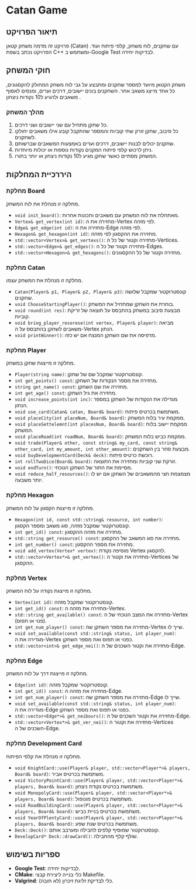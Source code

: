 # Catan Game

## תיאור הפרויקט
פרויקט זה מדמה משחק קטאן (Catan) עם שחקנים, לוח משחק, קלפי פיתוח ועוד. הפרויקט נכתב בשפת C++ ומשתמש ב-Google Test לבדיקות יחידה.

## חוקי המשחק
משחק הקטאן מיועד למספר שחקנים ומתבצע על גבי לוח משחק המחולק להקסגונים, כל אחד מייצג משאב אחר. השחקנים בונים יישובים, דרכים וערים, ומנסים לאסוף משאבים ולהגיע ל10 נקודות ניצחון .

### מהלך המשחק
1. כל שחקן מתחיל עם שני יישובים ושני דרכים.
2. כל סיבוב, שחקן זורק שתי קוביות והמספר שהתקבל קובע אילו משאבים יחולקו לשחקנים.
3. שחקנים יכולים לבנות יישובים, דרכים וערים באמצעות המשאבים שברשותם.
4. ניתן לרכוש קלפי פיתוח המקנים נקודות נוספות או יכולות מיוחדות.
5. המשחק מסתיים כאשר שחקן מגיע ל10 נקודות ניצחון או יותר בתורו.

## היררכיית המחלקות

### מחלקת Board
מחלקה זו מנהלת את לוח המשחק.
- `void init_board()`: מאתחלת את לוח המשחק עם משאבים ותכונות אחרות.
- `Vertex& get_vertex(int id)`: מחזירה את ה-Vertex לפי מזהה.
- `Edge& get_edge(int id)`: מחזירה את ה-Edge לפי מזהה.
- `Hexagon& get_hexagon(int id)`: מחזירה את ההקסגון לפי מזהה.
- `std::vector<Vertex>& get_vertexs()`: מחזירה וקטור של כל ה-Vertices.
- `std::vector<Edge>& get_edges()`: מחזירה וקטור של כל ה-Edges.
- `std::vector<Hexagon>& get_hexagons()`: מחזירה וקטור של כל ההקסגונים.

### מחלקת Catan
מחלקה זו מנהלת את המשחק עצמו.
- `Catan(Player& p1, Player& p2, Player& p3)`: קונסטרוקטור שמקבל שלושה שחקנים.
- `void ChooseStartingPlayer()`: בוחרת את השחקן שמתחיל את המשחק.
- `void round(int res)`: מבצעת סיבוב במשחק בהתבסס על תוצאה של זריקת קוביות.
- `void bring_player_resorese(int vertex, Player& player)`: מביאה משאבים לשחקן בהתבסס על ה-Vertex הנתון.
- `void printWinner()`: מדפיסה את שם השחקן המנצח אם יש כזה.

### מחלקת Player
מחלקה זו מייצגת שחקן במשחק.
- `Player(string name)`: קונסטרוקטור שמקבל שם של שחקן.
- `int get_points() const`: מחזירה את מספר הנקודות של השחקן.
- `string get_name() const`: מחזירה את שם השחקן.
- `int get_age() const`: מחזירה את גיל השחקן.
- `void increase_points(int inc)`: מגדילה את הנקודות של השחקן במספר הנתון.
- `void use_card(Catan& catan, Board& board)`: משתמשת בכרטיס פיתוח.
- `void placeCity(int placeNum, Board& board)`: ממקמת עיר בלוח המשחק.
- `void placeSettelemnt(int placesNum, Board& board)`: ממקמת יישוב בלוח המשחק.
- `void placeRoad(int roadNum, Board& board)`: ממקמת כביש בלוח המשחק.
- `void trade(Player& other, const string& my_card, const string& other_card, int my_amount, int other_amount)`: מבצעת סחר בין השחקנים.
- `void buyDevelopmentCard(Deck& deck)`: רוכשת כרטיס פיתוח.
- `int rollTwoDice(Board& board)`: זורקת שני קוביות ומחזירה את התוצאה.
- `void endTurn()`: מסיימת את התור של השחקן הנוכחי.
- `void reduce_half_resources()`: מצמצמת חצי מהמשאבים של השחקן אם יש לו יותר משבעה.

### מחלקת Hexagon
מחלקה זו מייצגת הקסגון על לוח המשחק.
- `Hexagon(int id, const std::string& resource, int number)`: קונסטרוקטור שמקבל מזהה, סוג משאב ומספר הקסגון.
- `int get_id() const`: מחזירה את מזהה ההקסגון.
- `std::string get_resource() const`: מחזירה את סוג המשאב של ההקסגון.
- `int get_number() const`: מחזירה את מספר ההקסגון.
- `void add_vertex(Vertex* vertex)`: מוסיפה נקודת Vertex להקסגון.
- `std::vector<Vertex*>& get_vertex()`: מחזירה את וקטור ה-Vertices של ההקסגון.

### מחלקת Vertex
מחלקה זו מייצגת נקודה על לוח המשחק.
- `Vertex(int id)`: קונסטרוקטור שמקבל מזהה.
- `int get_id() const`: מחזירה את מזהה ה-Vertex.
- `std::string get_available() const`: מחזירה את המצב הנוכחי של ה-Vertex (פנוי או תפוס).
- `int get_num_player() const`: מחזירה את מספר השחקן שה-Vertex שייך לו.
- `void set_available(const std::string& status, int player_num)`: מגדירה את ה-Vertex כפנוי או תפוס ואת מספר השחקן.
- `std::vector<int>& get_edge_nei()`: מחזירה את וקטור השכנים של ה-Edge.

### מחלקת Edge
מחלקה זו מייצגת דרך על לוח המשחק.
- `Edge(int id)`: קונסטרוקטור שמקבל מזהה.
- `int get_id() const`: מחזירה את מזהה ה-Edge.
- `int get_num_player() const`: מחזירה את מספר השחקן שה-Edge שייך לו.
- `void set_available(const std::string& status, int player_num)`: מגדירה את ה-Edge כפנוי או תפוס ואת מספר השחקן.
- `std::vector<Edge*>& get_neibours()`: מחזירה את וקטור השכנים של ה-Edge.
- `std::vector<Vertex*>& get_ver_nei()`: מחזירה את וקטור ה-Vertices השכנים של ה-Edge.

### מחלקת Development Card
מחלקה זו מנהלת את קלפי הפיתוח.
- `void KnightCard::use(Player& player, std::vector<Player*>& players, Board& board)`: משתמשת בכרטיס אביר.
- `void VictoryPointCard::use(Player& player, std::vector<Player*>& players, Board& board)`: משתמשת בכרטיס נקודת ניצחון.
- `void MonopolyCard::use(Player& player, std::vector<Player*>& players, Board& board)`: משתמשת בכרטיס מונופול.
- `void RoadBuildingCard::use(Player& player, std::vector<Player*>& players, Board& board)`: משתמשת בכרטיס בניית כביש.
- `void YearOfPlentyCard::use(Player& player, std::vector<Player*>& players, Board& board)`: משתמשת בכרטיס שנת שפע.
- `Deck::Deck()`: קונסטרוקטור שמוסיף קלפים לחבילה ומערבב אותם.
- `DevelopCard* Deck::drawCard()`: שולף קלף מהחבילה.

## ספריות בשימוש
- **Google Test**: לבדיקות יחידה.
- **CMake**: כלי בנייה ליצירת קבצי Makefile.
- **Valgrind**: כלי לבדיקת זליגת זיכרון (לא חובה).
